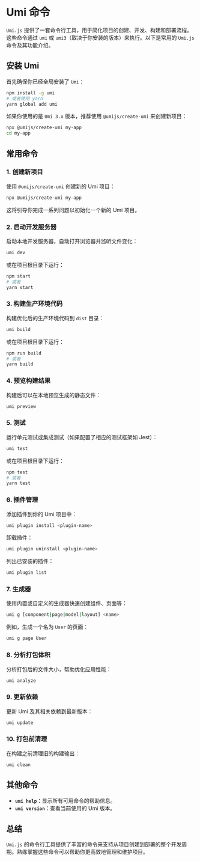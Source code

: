 # Umi 命令

`Umi.js` 提供了一套命令行工具，用于简化项目的创建、开发、构建和部署流程。这些命令通过 `umi` 或 `umi3`（取决于你安装的版本）来执行。以下是常用的 `Umi.js` 命令及其功能介绍。

## 安装 Umi

首先确保你已经全局安装了 `Umi`：

```bash
npm install -g umi
# 或者使用 yarn
yarn global add umi
```

如果你使用的是 `Umi 3.x` 版本，推荐使用 `@umijs/create-umi` 来创建新项目：

```bash
npx @umijs/create-umi my-app
cd my-app
```

## 常用命令

### 1. 创建新项目

使用 `@umijs/create-umi` 创建新的 Umi 项目：

```bash
npx @umijs/create-umi my-app
```

这将引导你完成一系列问题以初始化一个新的 Umi 项目。

### 2. 启动开发服务器

启动本地开发服务器，自动打开浏览器并监听文件变化：

```bash
umi dev
```

或在项目根目录下运行：

```bash
npm start
# 或者
yarn start
```

### 3. 构建生产环境代码

构建优化后的生产环境代码到 `dist` 目录：

```bash
umi build
```

或在项目根目录下运行：

```bash
npm run build
# 或者
yarn build
```

### 4. 预览构建结果

构建后可以在本地预览生成的静态文件：

```bash
umi preview
```

### 5. 测试

运行单元测试或集成测试（如果配置了相应的测试框架如 Jest）：

```bash
umi test
```

或在项目根目录下运行：

```bash
npm test
# 或者
yarn test
```

### 6. 插件管理

添加插件到你的 Umi 项目中：

```bash
umi plugin install <plugin-name>
```

卸载插件：

```bash
umi plugin uninstall <plugin-name>
```

列出已安装的插件：

```bash
umi plugin list
```

### 7. 生成器

使用内置或自定义的生成器快速创建组件、页面等：

```bash
umi g [component|page|model|layout] <name>
```

例如，生成一个名为 `User` 的页面：

```bash
umi g page User
```

### 8. 分析打包体积

分析打包后的文件大小，帮助优化应用性能：

```bash
umi analyze
```

### 9. 更新依赖

更新 Umi 及其相关依赖到最新版本：

```bash
umi update
```

### 10. 打包前清理

在构建之前清理旧的构建输出：

```bash
umi clean
```

## 其他命令

- **`umi help`**：显示所有可用命令的帮助信息。
- **`umi version`**：查看当前使用的 Umi 版本。

## 总结

`Umi.js` 的命令行工具提供了丰富的命令来支持从项目创建到部署的整个开发周期。熟练掌握这些命令可以帮助你更高效地管理和维护项目。
